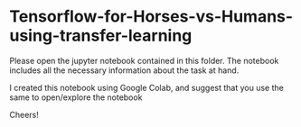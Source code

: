 # Tensorflow-for-Horses-vs-Humans-using-transfer-learning

Please open the jupyter notebook contained in this folder. The notebook includes all the necessary information about the task at hand.

I created this notebook using Google Colab, and suggest that you use the same to open/explore the notebook


Cheers!
